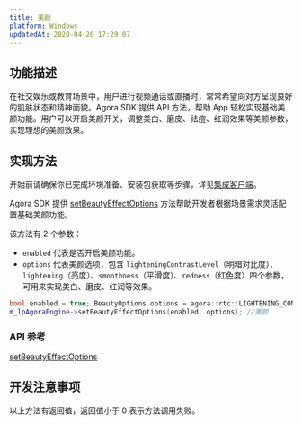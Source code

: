 ```yaml
---
title: 美颜
platform: Windows
updatedAt: 2020-04-20 17:29:07
---
```

## 功能描述
在社交娱乐或教育场景中，用户进行视频通话或直播时，常常希望向对方呈现良好的肌肤状态和精神面貌。Agora SDK 提供 API 方法，帮助 App 轻松实现基础美颜功能。用户可以开启美颜开关，调整美白、磨皮、祛痘、红润效果等美颜参数，实现理想的美颜效果。

## 实现方法
开始前请确保你已完成环境准备、安装包获取等步骤，详见[集成客户端](./windows_video)。

Agora SDK 提供 [setBeautyEffectOptions]() 方法帮助开发者根据场景需求灵活配置基础美颜功能。

该方法有 2 个参数：

* `enabled` 代表是否开启美颜功能。
* `options` 代表美颜选项，包含 `lighteningContrastLevel`（明暗对比度）、`lightening`（亮度）、`smoothness`（平滑度）、`redness`（红色度）四个参数，可用来实现美白、磨皮、红润等效果。

```cpp
bool enabled = true; BeautyOptions options = agora::rtc::LIGHTENING_CONTRAST_LOW;
m_lpAgoraEngine->setBeautyEffectOptions(enabled, options); //美颜
```

### API 参考
[setBeautyEffectOptions]()

## 开发注意事项
以上方法有返回值，返回值小于 0 表示方法调用失败。

